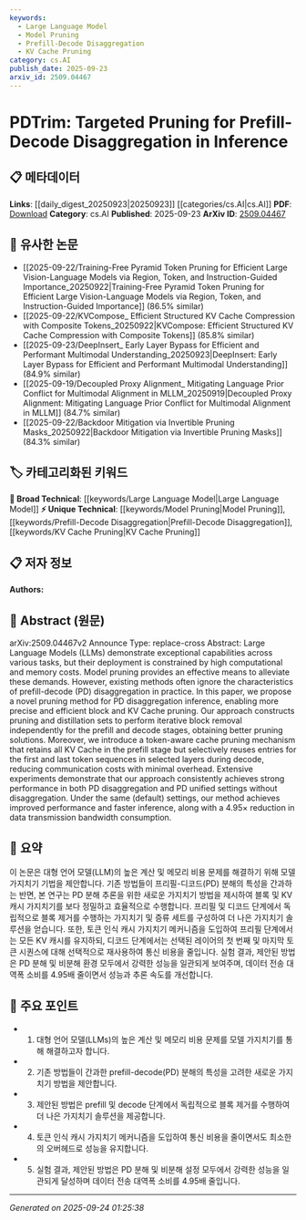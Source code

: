 ```yaml
---
keywords:
  - Large Language Model
  - Model Pruning
  - Prefill-Decode Disaggregation
  - KV Cache Pruning
category: cs.AI
publish_date: 2025-09-23
arxiv_id: 2509.04467
---
```


<!-- KEYWORD_LINKING_METADATA:
{
  "processed_timestamp": "2025-09-24T01:25:38.492154",
  "vocabulary_version": "1.0",
  "selected_keywords": [
    "Large Language Model",
    "Model Pruning",
    "Prefill-Decode Disaggregation",
    "KV Cache Pruning"
  ],
  "rejected_keywords": [],
  "similarity_scores": {
    "Large Language Model": 0.85,
    "Model Pruning": 0.82,
    "Prefill-Decode Disaggregation": 0.79,
    "KV Cache Pruning": 0.77
  },
  "extraction_method": "AI_prompt_based",
  "budget_applied": true,
  "candidates_json": {
    "candidates": [
      {
        "surface": "Large Language Models",
        "canonical": "Large Language Model",
        "aliases": [
          "LLMs"
        ],
        "category": "broad_technical",
        "rationale": "LLMs are central to the paper's focus on computational efficiency and pruning strategies.",
        "novelty_score": 0.45,
        "connectivity_score": 0.88,
        "specificity_score": 0.65,
        "link_intent_score": 0.85
      },
      {
        "surface": "Model Pruning",
        "canonical": "Model Pruning",
        "aliases": [
          "Pruning"
        ],
        "category": "unique_technical",
        "rationale": "Model pruning is a key technique discussed for improving inference efficiency.",
        "novelty_score": 0.65,
        "connectivity_score": 0.72,
        "specificity_score": 0.78,
        "link_intent_score": 0.82
      },
      {
        "surface": "Prefill-Decode Disaggregation",
        "canonical": "Prefill-Decode Disaggregation",
        "aliases": [
          "PD Disaggregation"
        ],
        "category": "unique_technical",
        "rationale": "This is a novel concept introduced in the paper, crucial for understanding the proposed pruning method.",
        "novelty_score": 0.78,
        "connectivity_score": 0.6,
        "specificity_score": 0.85,
        "link_intent_score": 0.79
      },
      {
        "surface": "KV Cache Pruning",
        "canonical": "KV Cache Pruning",
        "aliases": [
          "Key-Value Cache Pruning"
        ],
        "category": "unique_technical",
        "rationale": "KV Cache Pruning is a specific technique highlighted for its role in reducing communication costs.",
        "novelty_score": 0.7,
        "connectivity_score": 0.68,
        "specificity_score": 0.8,
        "link_intent_score": 0.77
      }
    ],
    "ban_list_suggestions": [
      "inference",
      "performance",
      "method"
    ]
  },
  "decisions": [
    {
      "candidate_surface": "Large Language Models",
      "resolved_canonical": "Large Language Model",
      "decision": "linked",
      "scores": {
        "novelty": 0.45,
        "connectivity": 0.88,
        "specificity": 0.65,
        "link_intent": 0.85
      }
    },
    {
      "candidate_surface": "Model Pruning",
      "resolved_canonical": "Model Pruning",
      "decision": "linked",
      "scores": {
        "novelty": 0.65,
        "connectivity": 0.72,
        "specificity": 0.78,
        "link_intent": 0.82
      }
    },
    {
      "candidate_surface": "Prefill-Decode Disaggregation",
      "resolved_canonical": "Prefill-Decode Disaggregation",
      "decision": "linked",
      "scores": {
        "novelty": 0.78,
        "connectivity": 0.6,
        "specificity": 0.85,
        "link_intent": 0.79
      }
    },
    {
      "candidate_surface": "KV Cache Pruning",
      "resolved_canonical": "KV Cache Pruning",
      "decision": "linked",
      "scores": {
        "novelty": 0.7,
        "connectivity": 0.68,
        "specificity": 0.8,
        "link_intent": 0.77
      }
    }
  ]
}
-->

# PDTrim: Targeted Pruning for Prefill-Decode Disaggregation in Inference

## 📋 메타데이터

**Links**: [[daily_digest_20250923|20250923]] [[categories/cs.AI|cs.AI]]
**PDF**: [Download](https://arxiv.org/pdf/2509.04467.pdf)
**Category**: cs.AI
**Published**: 2025-09-23
**ArXiv ID**: [2509.04467](https://arxiv.org/abs/2509.04467)

## 🔗 유사한 논문
- [[2025-09-22/Training-Free Pyramid Token Pruning for Efficient Large Vision-Language Models via Region, Token, and Instruction-Guided Importance_20250922|Training-Free Pyramid Token Pruning for Efficient Large Vision-Language Models via Region, Token, and Instruction-Guided Importance]] (86.5% similar)
- [[2025-09-22/KVCompose_ Efficient Structured KV Cache Compression with Composite Tokens_20250922|KVCompose: Efficient Structured KV Cache Compression with Composite Tokens]] (85.8% similar)
- [[2025-09-23/DeepInsert_ Early Layer Bypass for Efficient and Performant Multimodal Understanding_20250923|DeepInsert: Early Layer Bypass for Efficient and Performant Multimodal Understanding]] (84.9% similar)
- [[2025-09-19/Decoupled Proxy Alignment_ Mitigating Language Prior Conflict for Multimodal Alignment in MLLM_20250919|Decoupled Proxy Alignment: Mitigating Language Prior Conflict for Multimodal Alignment in MLLM]] (84.7% similar)
- [[2025-09-22/Backdoor Mitigation via Invertible Pruning Masks_20250922|Backdoor Mitigation via Invertible Pruning Masks]] (84.3% similar)

## 🏷️ 카테고리화된 키워드
**🧠 Broad Technical**: [[keywords/Large Language Model|Large Language Model]]
**⚡ Unique Technical**: [[keywords/Model Pruning|Model Pruning]], [[keywords/Prefill-Decode Disaggregation|Prefill-Decode Disaggregation]], [[keywords/KV Cache Pruning|KV Cache Pruning]]

## 📋 저자 정보

**Authors:** 

## 📄 Abstract (원문)

arXiv:2509.04467v2 Announce Type: replace-cross 
Abstract: Large Language Models (LLMs) demonstrate exceptional capabilities across various tasks, but their deployment is constrained by high computational and memory costs. Model pruning provides an effective means to alleviate these demands. However, existing methods often ignore the characteristics of prefill-decode (PD) disaggregation in practice. In this paper, we propose a novel pruning method for PD disaggregation inference, enabling more precise and efficient block and KV Cache pruning. Our approach constructs pruning and distillation sets to perform iterative block removal independently for the prefill and decode stages, obtaining better pruning solutions. Moreover, we introduce a token-aware cache pruning mechanism that retains all KV Cache in the prefill stage but selectively reuses entries for the first and last token sequences in selected layers during decode, reducing communication costs with minimal overhead. Extensive experiments demonstrate that our approach consistently achieves strong performance in both PD disaggregation and PD unified settings without disaggregation. Under the same (default) settings, our method achieves improved performance and faster inference, along with a 4.95$\times$ reduction in data transmission bandwidth consumption.

## 📝 요약

이 논문은 대형 언어 모델(LLM)의 높은 계산 및 메모리 비용 문제를 해결하기 위해 모델 가지치기 기법을 제안합니다. 기존 방법들이 프리필-디코드(PD) 분해의 특성을 간과하는 반면, 본 연구는 PD 분해 추론을 위한 새로운 가지치기 방법을 제시하여 블록 및 KV 캐시 가지치기를 보다 정밀하고 효율적으로 수행합니다. 프리필 및 디코드 단계에서 독립적으로 블록 제거를 수행하는 가지치기 및 증류 세트를 구성하여 더 나은 가지치기 솔루션을 얻습니다. 또한, 토큰 인식 캐시 가지치기 메커니즘을 도입하여 프리필 단계에서는 모든 KV 캐시를 유지하되, 디코드 단계에서는 선택된 레이어의 첫 번째 및 마지막 토큰 시퀀스에 대해 선택적으로 재사용하여 통신 비용을 줄입니다. 실험 결과, 제안된 방법은 PD 분해 및 비분해 환경 모두에서 강력한 성능을 일관되게 보여주며, 데이터 전송 대역폭 소비를 4.95배 줄이면서 성능과 추론 속도를 개선합니다.

## 🎯 주요 포인트

- 1. 대형 언어 모델(LLMs)의 높은 계산 및 메모리 비용 문제를 모델 가지치기를 통해 해결하고자 합니다.
- 2. 기존 방법들이 간과한 prefill-decode(PD) 분해의 특성을 고려한 새로운 가지치기 방법을 제안합니다.
- 3. 제안된 방법은 prefill 및 decode 단계에서 독립적으로 블록 제거를 수행하여 더 나은 가지치기 솔루션을 제공합니다.
- 4. 토큰 인식 캐시 가지치기 메커니즘을 도입하여 통신 비용을 줄이면서도 최소한의 오버헤드로 성능을 유지합니다.
- 5. 실험 결과, 제안된 방법은 PD 분해 및 비분해 설정 모두에서 강력한 성능을 일관되게 달성하며 데이터 전송 대역폭 소비를 4.95배 줄입니다.


---

*Generated on 2025-09-24 01:25:38*